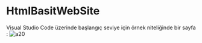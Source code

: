 # HtmlBasitWebSite
Visual Studio Code üzerinde başlangıç seviye için örnek niteliğinde bir sayfa :
![a20](https://github.com/Nidaklc044/HtmlBasitWebSite/assets/116462585/a5285f1e-7cb9-45b9-a686-1371f111e928)
